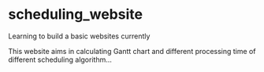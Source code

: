 # scheduling_website
Learning to build a basic websites currently

This website aims in calculating Gantt chart and different processing time of different scheduling algorithm...
